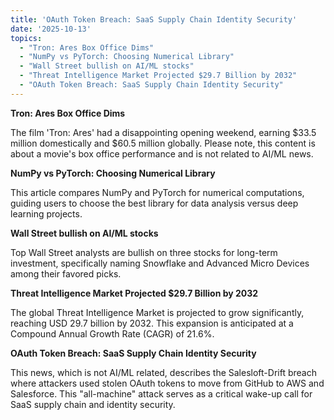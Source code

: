 ```yaml
---
title: 'OAuth Token Breach: SaaS Supply Chain Identity Security'
date: '2025-10-13'
topics:
  - "Tron: Ares Box Office Dims"
  - "NumPy vs PyTorch: Choosing Numerical Library"
  - "Wall Street bullish on AI/ML stocks"
  - "Threat Intelligence Market Projected $29.7 Billion by 2032"
  - "OAuth Token Breach: SaaS Supply Chain Identity Security"
---
```


**Tron: Ares Box Office Dims**

The film 'Tron: Ares' had a disappointing opening weekend, earning $33.5 million domestically and $60.5 million globally. Please note, this content is about a movie's box office performance and is not related to AI/ML news.

**NumPy vs PyTorch: Choosing Numerical Library**

This article compares NumPy and PyTorch for numerical computations, guiding users to choose the best library for data analysis versus deep learning projects.

**Wall Street bullish on AI/ML stocks**

Top Wall Street analysts are bullish on three stocks for long-term investment, specifically naming Snowflake and Advanced Micro Devices among their favored picks.

**Threat Intelligence Market Projected $29.7 Billion by 2032**

The global Threat Intelligence Market is projected to grow significantly, reaching USD 29.7 billion by 2032. This expansion is anticipated at a Compound Annual Growth Rate (CAGR) of 21.6%.

**OAuth Token Breach: SaaS Supply Chain Identity Security**

This news, which is not AI/ML related, describes the Salesloft-Drift breach where attackers used stolen OAuth tokens to move from GitHub to AWS and Salesforce. This "all-machine" attack serves as a critical wake-up call for SaaS supply chain and identity security.

